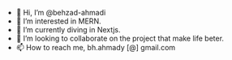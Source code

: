 - 👋 Hi, I’m @behzad-ahmadi
- 👀 I’m interested in MERN.
- 🌱 I’m currently diving in Nextjs.
- 💞️ I’m looking to collaborate on the project that make life beter.
- 📫 How to reach me, bh.ahmady [@] gmail.com

<!---
behzad-ahmadi/behzad-ahmadi is a ✨ special ✨ repository because its `README.md` (this file) appears on your GitHub profile.
You can click the Preview link to take a look at your changes.
--->
